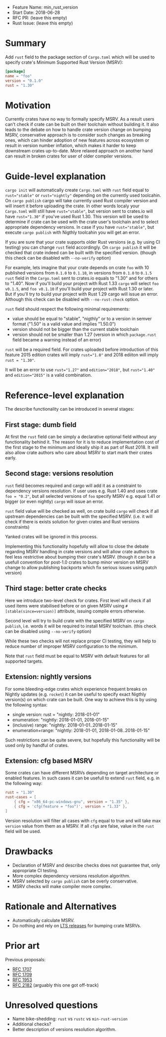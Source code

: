 - Feature Name: min_rust_version
- Start Date: 2018-06-28
- RFC PR: (leave this empty)
- Rust Issue: (leave this empty)

# Summary
[summary]: #summary

Add `rust` field to the package section of `Cargo.toml` which will be used to
specify crate's Minimum Supported Rust Version (MSRV):
```toml
[package]
name = "foo"
version = "0.1.0"
rust = "1.30"
```

# Motivation
[motivation]: #motivation

Currently crates have no way to formally specify MSRV. As a result users can't
check if crate can be built on their toolchain without building it. It also
leads to the debate on how to handle crate version change on bumping MSRV,
conservative approach is to consider such changes as breaking ones, which can
hinder adoption of new features across ecosystem or result in version number
inflation, which makes it harder to keep downstream crates up-to-date. More
relaxed approach on another hand can result in broken crates for user of older
compiler versions.

# Guide-level explanation
[guide-level-explanation]: #guide-level-explanation

`cargo init` will automatically create `Cargo.toml` with `rust` field equal to
`rust="stable"` or `rust="nightly"` depending on the currently used toolcahin.
On `cargo publish` cargo will take  currently used Rust compiler version and
will insert it before uploading the crate. In other words localy your `Cargo.toml`
willl still have `rust="stable"`, but version sent to crates.io will have
`rust="1.30"` if you've used Rust 1.30. This version will be used to determine if
crate can be used with the crate user's toolchain and to select appropriate
dependency versions. In case if you have `rust="stable"`, but execute
`cargo publish` with Nigthly toolcahin you will get an error.

If you are sure that your crate supports older Rust versions (e.g. by using CI
testing) you can change `rust` field accordingly. On `cargo publish` it will be
checked that crate indeed can be built with the specified version. (though this
check can be disabled with `--no-verify` option)

For example, lets imagine that your crate depends on crate `foo` with 10 published
versions from `0.1.0` to `0.1.10`, in versions from `0.1.0` to `0.1.5` `rust`
field in the `Cargo.toml` sent to crates.io equals to "1.30" and for others to
"1.40". Now if you'll build your project with Rust 1.33 `cargo` will select
`foo v0.1.5`, and `foo v0.1.10` if you'll build your project with Rust 1.30 or
later. But if you'll try to build your project with Rust 1.29 cargo will issue an
error. Although this check can be disabled with `--no-rust-check` option.

`rust` field should respect the following minimal requirements:
- value should be equal to "stable", "nigthly" or to a version in semver format
("1.50" is a valid value and implies "1.50.0")
- version should not be bigger than the current stable toolchain
- version should not be smaller than 1.27 (version in which  `package.rust` field
became a warning instead of an error)

`rust` will be a required field. For crates uploaded before introduction of this
feature 2015 edition crates will imply `rust="1.0"` and 2018 ediiton will imply
`rust = "1.30"`.

It will be an error to use `rust="1.27"` and `edition="2018"`, but `rust="1.40"` and `edition="2015"` is a valid combination.

# Reference-level explanation
[reference-level-explanation]: #reference-level-explanation

The describe functionality can be introduced in several stages:


## First stage: dumb field

At first the `rust` field can be simply a declarative optional field without any
functionality behind it. The reason for it is to reduce implementation cost of
the first stage to the minimum and ideally ship it as part of Rust 2018.
It will also allow crate authors who care about MSRV to start mark their crates
early.

## Second stage: versions resolution

`rust` field becomes required and cargo will add it as a constraint to dependency
versions resolution. If user uses e.g. Rust 1.40 and uses crate `foo = "0.2"`, but
all selected versions of `foo` specify MSRV e.g. equal 1.41 or bigger (or even
nightly) `cargo` will issue an error.

`rust` field value will be checked as well, on crate build `cargo` will check if
all upstream dependencies can be built with the specified MSRV. (i.e. it will
check if there is exists solution for given crates and Rust versions constraints)

Yanked crates will be ignored in this process.

Implementing this functionality hopefully will allow to close the debate regarding
MSRV handling in crate versions and will allow crate authors to feel less
restrictive about bumping their crate's MSRV. (though it can be a usefull
convention for post-1.0 crates to bump minor version on MSRV change to allow
publishing backports which fix serious issues using patch version)

## Third stage: better crate checks

Here we introduce two-level check for crates. First level will check if all used
items were stabilised before or on given MSRV using `#[stable(since=version)]`
attribute, issuing compile errors otherwise.

Second level will try to build crate with the specified MSRV on `cargo publish`,
i.e. words it will be required to install MSRV toolchain. (this check can be
disabled using `--no-verify` option)

While these two checks will not replace proper CI testing, they will help to
reduce number of improper MSRV configuration to the minimum.

Note that `rust` field must be equal to MSRV with default features for all
supported targets.

## Extension: nightly versions

For some bleeding-edge crates which experience frequent breaks on Nightly updates
(e.g. `rocket`) it can be useful to specify exact Nigthly version(s) on which
crate can be built. One way to achieve this is by using the following syntax:
- single version: rust = "nightly: 2018-01-01"
- enumeration: "nightly: 2018-01-01, 2018-01-15"
- (inclusive) range: "nightly: 2018-01-01..2018-01-15"
- enumeration+range: "nightly: 2018-01-01, 2018-01-08..2018-01-15"

Such restrictions can be quite severe, but hopefully this functionality will be
used only by handful of crates.

## Extension: cfg based MSRV

Some crates can have different MSRVs depending on target architecture or enabled
features. In such cases it can be usefull to extend `rust` field, e.g. in the
following way:
```toml
rust = "1.30"
rust-cases = [
    { cfg = "x86_64-pc-windows-gnu", version = "1.35" },
    { cfg = 'cfg(feature = "foo")', version = "1.33" },
]
```

Version resolution will filter all cases with `cfg` equal to true and will take
max `version` value from them as a MSRV. If all `cfg`s are false, value in the
`rust` field will be used.

# Drawbacks
[drawbacks]: #drawbacks

- Declaration of MSRV and describe checks does not guarantee that, only
appropriate CI testing.
- More complex dependency versions resolution algorithm.
- MSRV selected by `cargo publish` can be overly conservative.
- MSRV checks will make compiler more complex.

# Rationale and Alternatives
[alternatives]: #alternatives

- Automatically calculate MSRV.
- Do nothing and rely on [LTS releases](https://github.com/rust-lang/rfcs/pull/2483)
for bumping crate MSRVs.

# Prior art
[prior-art]: #prior-art

Previous proposals:
- [RFC 1707](https://github.com/rust-lang/rfcs/pull/1707)
- [RFC 1709](https://github.com/rust-lang/rfcs/pull/1709)
- [RFC 1953](https://github.com/rust-lang/rfcs/pull/1953)
- [RFC 2182](https://github.com/rust-lang/rfcs/pull/2128) (arguably this one got off-track)

# Unresolved questions
[unresolved]: #unresolved-questions

- Name bike-shedding: `rust` vs `rustc` vs `min-rust-version`
- Additional checks?
- Better description of versions resolution algorithm.
